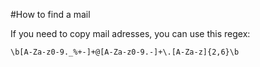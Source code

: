 #How to find a mail

If you need to copy mail adresses, you can use this regex:

    \b[A-Za-z0-9._%+-]+@[A-Za-z0-9.-]+\.[A-Za-z]{2,6}\b
